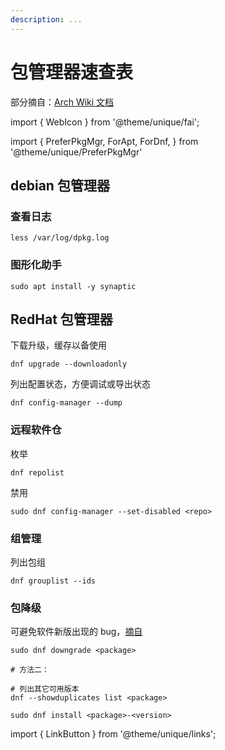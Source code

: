 ```yaml
---
description: ...
---
```


# 包管理器速查表

<!--
:::info 查看包内容

安装 apt-file:

    sudo apt install -y apt-file
    sudo apt-file update

用法：

    apt-file list <pkgname>

:::
 -->

部分摘自：[Arch Wiki 文档](https://wiki.archlinux.org/title/Pacman/Rosetta)

import { WebIcon } from '@theme/unique/fai';

import {
  PreferPkgMgr,
  ForApt,
  ForDnf,
} from '@theme/unique/PreferPkgMgr'

 <PreferPkgMgr dnf apt>
<ForApt>

## debian 包管理器

### 查看日志

    less /var/log/dpkg.log

### 图形化助手

    sudo apt install -y synaptic

</ForApt>
<ForDnf>

## RedHat 包管理器

下载升级，缓存以备使用

    dnf upgrade --downloadonly

列出配置状态，方便调试或导出状态

    dnf config-manager --dump


### 远程软件仓

枚举

    dnf repolist

禁用

    sudo dnf config-manager --set-disabled <repo>

### 组管理

列出包组

    dnf grouplist --ids

### 包降级

可避免软件新版出现的 bug，[摘自](https://unix.stackexchange.com/q/266888)

```shell
sudo dnf downgrade <package>

# 方法二：

# 列出其它可用版本
dnf --showduplicates list <package>

sudo dnf install <package>-<version>
```

</ForDnf>
</PreferPkgMgr>

import { LinkButton } from '@theme/unique/links';
